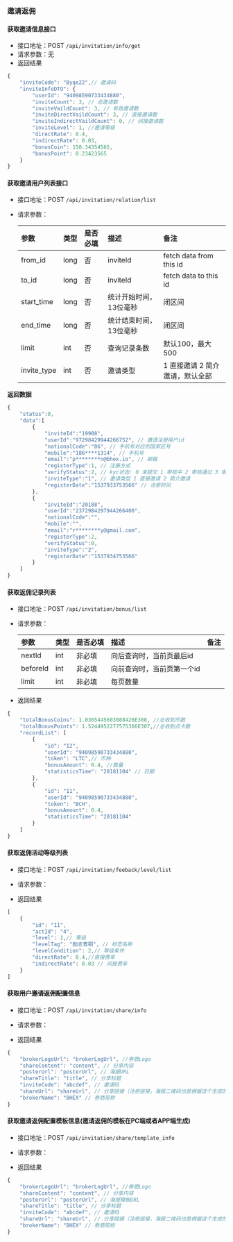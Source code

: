 ### 邀请返佣

#### 获取邀请信息接口
* 接口地址：POST `/api/invitation/info/get`
* 请求参数：无
* 返回结果
```javascript
{
    "inviteCode": "Byqe22",// 邀请码
    "inviteInfoDTO": {
        "userId": "94098590733434880",
        "inviteCount": 3, // 总邀请数
        "inviteVaildCount": 3, // 有效邀请数
        "inviteDirectVaildCount": 3, // 直接邀请数
        "inviteIndirectVaildCount": 0, // 间接邀请数
        "inviteLevel": 1, //邀请等级
        "directRate": 0.4,
        "indirectRate": 0.03,
        "bonusCoin": 150.34354565,
        "bonusPoint": 0.23423565
    }
}
```

#### 获取邀请用户列表接口
* 接口地址：POST `/api/invitation/relation/list`
* 请求参数：

    | 参数 | 类型 | 是否必填 | 描述 | 备注 |
    | :---------- | :--- | :------- | :-------- | :------- |
    | from_id | long | 否 | inviteId | fetch data from this id |
    | to_id | long | 否 | inviteId | fetch data to this id |
    | start_time | long | 否 | 统计开始时间，13位毫秒 | 闭区间 |
    | end_time | long | 否 | 统计结束时间，13位毫秒 | 闭区间 |
    | limit | int | 否 | 查询记录条数 | 默认100，最大500 |
    | invite_type | int  | 否 | 邀请类型 | 1 直接邀请 2 简介邀请，默认全部 |

**返回数据**
```javascript
{
    "status":0,
    "data":[
        {
            "inviteId":"19908",
            "userId":"97298429944266752", // 邀请注册用户id
            "nationalCode":"86", // 手机号对应的国家区号
            "mobile":"186****1314", // 手机号
            "email":"p********n@bhex.io", // 邮箱
            "registerType":1, // 注册方式
            "verifyStatus":2, // kyc状态: 0 未提交 1 审核中 2 审核通过 3 审核不通过
            "inviteType":"1", // 邀请类型 1 直接邀请 2 简介邀请
            "registerDate":"1537933753566" // 注册时间
        },
        {
            "inviteId":"20188",
            "userId":"2372984297944266400",
            "nationalCode":"",
            "mobile":"",
            "email":"r********y@gmail.com",
            "registerType":2,
            "verifyStatus":0,
            "inviteType":"2",
            "registerDate":"1537934753566"
        }
    ]
}
```

#### 获取返佣记录列表
* 接口地址：POST `/api/invitation/bonus/list`
* 请求参数：

    | 参数 | 类型 | 是否必填 | 描述 | 备注 |
    | :------- | :--- | :------- | :-------- | :--- |
    | nextId | int | 非必填 | 向后查询时，当前页最后id |  |
    | beforeId | int | 非必填 | 向前查询时，当前页第一个id |  |
    | limit | int | 非必填 | 每页数量 |  |

* 返回结果
```javascript
{
    "totalBonusCoins": 1.0365445603088426E308, //总收到币数
    "totalBonusPoints": 1.5244952277575366E307,//总收到点卡数
    "recordList": [
        {
            "id": "12",
            "userId": "94098590733434880",
            "token": "LTC",// 币种
            "bonusAmount": 0.4, //数量
            "statisticsTime": "20181104" // 日期
        },
        {
            "id": "11",
            "userId": "94098590733434880",
            "token": "BCH",
            "bonusAmount": 0.4,
            "statisticsTime": "20181104"
        }
    ]
}
```

#### 获取返佣活动等级列表
* 接口地址：POST `/api/invitation/feeback/level/list`
* 请求参数：

* 返回结果

```javascript
[
    {
        "id": "11",
        "actId": "4",
        "level": 1,// 等级
        "levelTag": "励志青铜", // 标签名称
        "levelCondition": 2,// 等级条件
        "directRate": 0.4,//直接费率
        "indirectRate": 0.03 // 间接费率
    }
]
```

#### ~~获取用户邀请返佣配置信息~~
* 接口地址：POST `/api/invitation/share/info`
* 请求参数：

* 返回结果

```javascript
{
    "brokerLogoUrl": "brokerLogUrl", //券商Logo
    "shareContent": "content", // 分享内容
    "posterUrl": "posterUrl", // 海报URL
    "shareTitle": "title", // 分享标题
    "inviteCode": "abcdef", // 邀请码
    "shareUrl": "shareUrl", // 分享链接（注册链接，海报二维码也是根据这个生成的）
    "brokerName": "BHEX" // 券商简称
}
```

#### 获取邀请返佣配置模板信息(邀请返佣的模板在PC端或者APP端生成)
* 接口地址：POST `/api/invitation/share/template_info`
* 请求参数：

* 返回结果

```javascript
{
    "brokerLogoUrl": "brokerLogUrl", //券商Logo
    "shareContent": "content", // 分享内容
    "posterUrl": "posterUrl", // 海报模板URL
    "shareTitle": "title", // 分享标题
    "inviteCode": "abcdef", // 邀请码
    "shareUrl": "shareUrl", // 分享链接（注册链接，海报二维码也是根据这个生成的）
    "brokerName": "BHEX" // 券商简称
}
```
